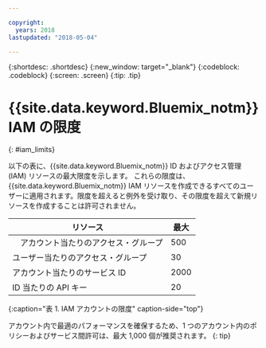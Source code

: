 ```yaml
---

copyright:
  years: 2018
lastupdated: "2018-05-04"

---
```



{:shortdesc: .shortdesc}
{:new_window: target="_blank"}
{:codeblock: .codeblock}
{:screen: .screen}
{:tip: .tip}

# {{site.data.keyword.Bluemix_notm}} IAM の限度
{: #iam_limits}

以下の表に、{{site.data.keyword.Bluemix_notm}} ID およびアクセス管理 (IAM) リソースの最大限度を示します。 これらの限度は、{{site.data.keyword.Bluemix_notm}} IAM リソースを作成できるすべてのユーザーに適用されます。限度を超えると例外を受け取り、その限度を超えて新規リソースを作成することは許可されません。

| リソース | 最大 |
|----------|---------|
| 　アカウント当たりのアクセス・グループ | 500 |
| ユーザー当たりのアクセス・グループ | 30 |
| アカウント当たりのサービス ID | 2000 |
| ID 当たりの API キー | 20 |
{:caption="表 1. IAM アカウントの限度" caption-side="top"}

アカウント内で最適のパフォーマンスを確保するため、1 つのアカウント内のポリシーおよびサービス間許可は、最大 1,000 個が推奨されます。
{: tip}
